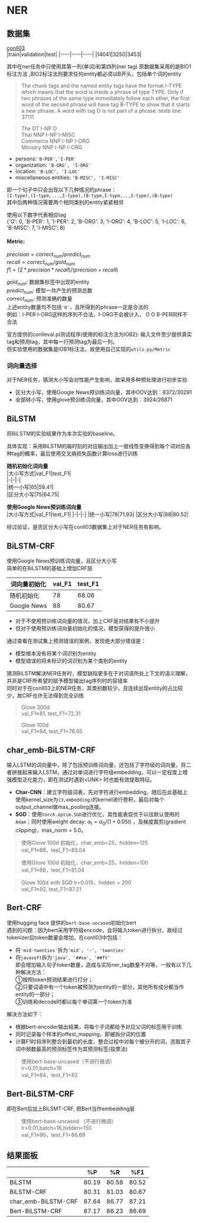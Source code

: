 # NER       
## 数据集     
[conll03](https://www.clips.uantwerpen.be/conll2003/ner/)    
|train|validation|test|
|----|----|----|
|14041|3250|3453|    

其中在ner任务中只使用其第一列(单词)和第四列(ner tag) 
原数据集采用的是BIO1标注方法 ,BIO2标注法则要求任何entity都必须以B开头，包括单个词的entity     
> The chunk tags and the named entity tags have the format I-TYPE which means that the word is inside a phrase of type TYPE. Only if two phrases of the same type immediately follow each other, the first word of the second phrase will have tag B-TYPE to show that it starts a new phrase. A word with tag O is not part of a phrase. 
testb line 37111    

> The DT I-NP O    
Thai NNP I-NP I-MISC  
Commerce NNP I-NP I-ORG  
Ministry NNP I-NP I-ORG   
 
- persons:`'B-PER','I-PER'`      
- organization: `'B-ORG', 'I-ORG'`  
- location: `'B-LOC', 'I-LOC'`  
- miscellaneous entities: `'B-MISC', 'I-MISC'`   
    
即一个句子中只会出现以下几种情况的phrase：  
`(I-type),(I-type,...,I-type),(B-type,I-type,..,I-type),(B-type)`   
其中后两种情况需要两个相同类别的entity紧紧相邻    
 
使用以下数字代表相应tag    
{'O': 0, 'B-PER': 1, 'I-PER': 2, 'B-ORG': 3, 'I-ORG': 4, 'B-LOC': 5, 'I-LOC': 6, 'B-MISC': 7, 'I-MISC': 8}     

#### Metric:     
$precision=correct_{num}/predict_{num}$   
$recall=correct_{num}/gold_{num}$   
$f1=(2*precision*recall)/(precision+recall)$    

$gold_{num}$: 数据集标签中出现的entity    
$predict_{num}$: 模型一共产生的预测总数   
$correct_{num}$: 预测准确的数量    
上述entity数量均不包括`'O'`，且所得到的phrase一定是合法的    
例如：I-PER I-ORG这样的序列不合法，I-ORG不会被计入， O O B-PER同样不合法    

官方提供的conlleval.pl测试程序(使用的标注方法为IOB2): 输入文件至少提供真实tag和预测tag，其中每一行预测tag为最后一列。    
但实验使用的数据集是IOB1标注法，故使用自己实现的`utils.py/Metric`    

### 词向量选择     
对于NER任务，猜测大小写会对性能产生影响，故采用多种预处理进行初步实验   
- 区分大小写，使用Google News预训练词向量，其中OOV达到：8372/30291   
- 全部转小写，使用glove预训练词向量，其中OOV达到：3924/26871    

## BiLSTM     
将BiLSTM的实验结果作为本次实验的baseline。    
   
具体实现：采用BiLSTM的每时刻的对应输出加上一层线性变换得到每个词对应各种tag的概率，最后使用交叉熵损失函数计算loss进行训练    


**随机初始化词向量**    
|大小写方式|val_F1|test_F1|  
|-|-|-|  
|统一小写|65|59.41|  
|区分大小写|75|64.75|    

**使用Google News预训练词向量**     
|大小写方式|val_F1|test_F1|
|-|-|-|
|统一小写|78|71.93|
|区分大小写|88|80.52|  
     
经过验证，是否区分大小写在conll03数据集上对于NER任务有影响。 

## BiLSTM-CRF   

使用Google News预训练词向量，且区分大小写     
简单的在BiLSTM的基础上增加CRF层    

|词向量初始化|val_F1|test_F1|  
|-|-|-|
|随机初始化|78|68.06|
|Google News|88|80.67|

- 对于不使用预训练词向量的情况，加上CRF层对结果有不小提升   
- 但对于使用预训练词向量初始化的情况，模型获得的提升很小   

通过查看在测试集上预测错误的案例，发现绝大部分错误是：
- 模型根本没有将某个词识别为entity    
- 模型错误的将未标识的词识别为某个类别的entity     

猜测BiLSTM解决NER任务时，模型缺陷更多在于对词语所处上下文的语义理解，并非是CRF所希望的赋予模型输出tag序列时的容错率    
同时对于在conll03上的NER任务，其类别数较少，且连续出现entity的占比较少，故CRF也许无法得到完全训练     

>Glove 300d    
val_F1≈81, test_F1=72.31

>Glove 100d   
val_F1≈84, test_F1=76.65 


## char_emb-BiLSTM-CRF    
输入LSTM的词向量中，除了包括预训练词向量，还包括了字符级的词向量，将二者拼接起来输入LSTM，通过对单词进行字符级embedding，可以一定程度上增强模型泛化能力，即在测试时遇到\<UNK> 时也能有效提取特征。 
- **Char-CNN**：建立字符级词表，先对字符进行embedding，随后在此基础上使用kernel_size为`(3,embedding)`的kernel进行卷积，最后对每个output_channel做max_pooling连接。
- **SGD**：使用`torch.optim.SGD`进行优化，其性能表现优于以往默认使用的`Adam`；同时使用weight decay: $\alpha_t=\alpha_0/(1+0.05t)$ ，及梯度裁剪(gradient clipping)，max_norm = 5.0。

>使用Glove 100d 初始化，char_emb=25，hidden=125   
val_F1≈88，test_F1=83.04

>使用Glove 100d 初始化，char_emb=25，hidden=100    
val_F1≈88，test_F1=81.04 

>Glove 100d with SGD lr=0.015，hidden = 200    
val_F1≈92, test_F1=87.21 



## Bert-CRF       
使用hugging face 提供的`bert-base-uncased`初始化bert      
遇到的问题：因为bert采用字符级encode，会将输入token进行拆分，故经过tokenizer后token数量会增加，在conll03中包括：      
- 将`'mid-twenties'`拆为`'mid', '-', 'twenties'`   
- 将`javasoft`拆为`'java', '##so', '##ft'`    
即会增加输入句子token数量，造成与实际ner_tag数量不对等，一般有以下几种解决方法：    
①按照token预测结果进行打分；     
②只要词语中有一个token被预测为entity的一部分，其他所有成分都当作entity的一部分；    
③训练和decode时都以每个单词第一个token为准       

解决方法如下：    
- 根据bert-encoder输出结果，将每个子词都给予对应父词的标签用于训练   
- 同时记录每个样本的offest_mapping，即被拆分词的位置 
- 计算F1时将序列整合到最初的长度，整合过程中对每个被分开的词，选取其子词中频数最高的预测标签作为其预测标签(投票法) 

>使用bert-base-uncased（不进行微调）    
lr=0.01,batch=16    
val_F1≈84，test_F1=82   


## Bert-BiLSTM-CRF    
即在Bert后加上BiLSMT-CRF, 把Bert当作embedding层    

>使用bert-base-uncased （不进行微调）    
lr=0.01,batch=16,hidden=150   
val_F1≈90，test_F1=86.69    
    

## 结果面板
||%P|%R|%F1|
|-|-|-|-|
|BiLSTM|80.19|80.58|80.52|
|BiLSTM-CRF|80.31|81.03|80.67|
|char_emb-BiLSTM-CRF|87.64|86.77|87.21|
|Bert-BiLSTM-CRF|87.17|86.23|86.69|
